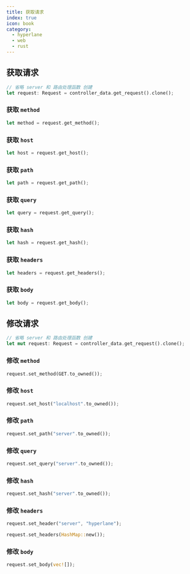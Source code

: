 ```yaml
---
title: 获取请求
index: true
icon: book
category:
  - hyperlane
  - web
  - rust
---
```


## 获取请求

```rust
// 省略 server 和 路由处理函数 创建
let request: Request = controller_data.get_request().clone();
```

### 获取 `method`

```rust
let method = request.get_method();
```

### 获取 `host`

```rust
let host = request.get_host();
```

### 获取 `path`

```rust
let path = request.get_path();
```

### 获取 `query`

```rust
let query = request.get_query();
```

### 获取 `hash`

```rust
let hash = request.get_hash();
```

### 获取 `headers`

```rust
let headers = request.get_headers();
```

### 获取 `body`

```rust
let body = request.get_body();
```

## 修改请求

```rust
// 省略 server 和 路由处理函数 创建
let mut request: Request = controller_data.get_request().clone();
```

### 修改 `method`

```rust
request.set_method(GET.to_owned());
```

### 修改 `host`

```rust
request.set_host("localhost".to_owned());
```

### 修改 `path`

```rust
request.set_path("server".to_owned());
```

### 修改 `query`

```rust
request.set_query("server".to_owned());
```

### 修改 `hash`

```rust
request.set_hash("server".to_owned());
```

### 修改 `headers`

```rust
request.set_header("server", "hyperlane");
```

```rust
request.set_headers(HashMap::new());
```

### 修改 `body`

```rust
request.set_body(vec![]);
```
